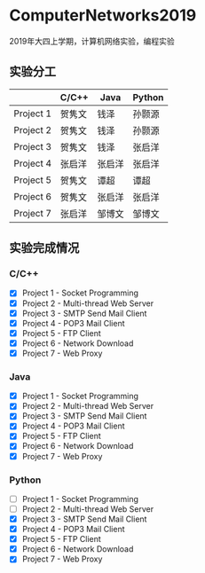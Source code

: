 # ComputerNetworks2019

2019年大四上学期，计算机网络实验，编程实验

## 实验分工

|           | C/C++ | Java   | Python |
| --------- | ----- | ------ | ------ |
| Project 1 | 贺隽文 | 钱泽   | 孙颢源 |
| Project 2 | 贺隽文 | 钱泽   | 孙颢源 |
| Project 3 | 贺隽文 | 钱泽   | 张启洋 |
| Project 4 | 张启洋 | 张启洋 | 张启洋 |
| Project 5 | 贺隽文 | 谭超   | 谭超       |
| Project 6 | 贺隽文 | 张启洋 | 张启洋 |
| Project 7 | 张启洋 | 邹博文 | 邹博文 |



## 实验完成情况

### C/C++

- [x] Project 1 - Socket Programming
- [x] Project 2 - Multi-thread Web Server
- [x] Project 3 - SMTP Send Mail Client
- [x] Project 4 - POP3 Mail Client
- [x] Project 5 - FTP Client
- [x] Project 6 - Network Download
- [x] Project 7 - Web Proxy

### Java

- [x] Project 1 - Socket Programming
- [x] Project 2 - Multi-thread Web Server
- [x] Project 3 - SMTP Send Mail Client
- [x] Project 4 - POP3 Mail Client
- [x] Project 5 - FTP Client
- [x] Project 6 - Network Download
- [x] Project 7 - Web Proxy

### Python

- [ ] Project 1 - Socket Programming
- [ ] Project 2 - Multi-thread Web Server
- [x] Project 3 - SMTP Send Mail Client
- [x] Project 4 - POP3 Mail Client
- [x] Project 5 - FTP Client
- [x] Project 6 - Network Download
- [x] Project 7 - Web Proxy
